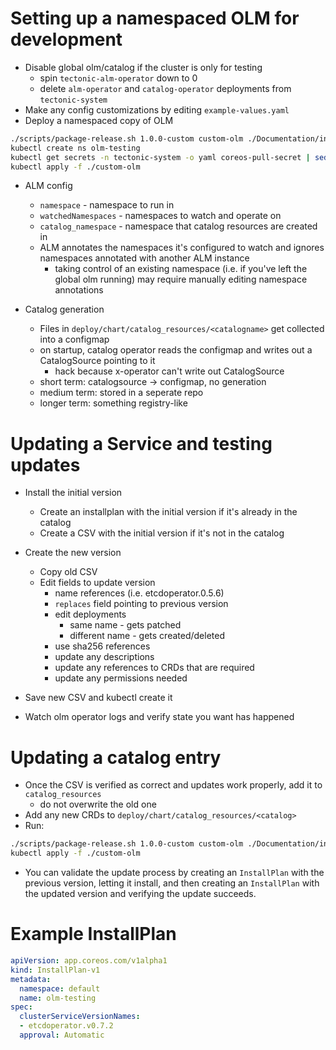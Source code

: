  # Setting up a namespaced OLM for development
 
 * Disable global olm/catalog if the cluster is only for testing
    * spin `tectonic-alm-operator` down to 0
    * delete `alm-operator` and `catalog-operator` deployments from `tectonic-system`
 * Make any config customizations by editing `example-values.yaml`
 * Deploy a namespaced copy of OLM
```sh
./scripts/package-release.sh 1.0.0-custom custom-olm ./Documentation/install/example-values.yaml
kubectl create ns olm-testing
kubectl get secrets -n tectonic-system -o yaml coreos-pull-secret | sed 's/tectonic-system/olm-testing/g' | kubectl create -f -
kubectl apply -f ./custom-olm
```

* ALM config
    * `namespace` - namespace to run in 
    * `watchedNamespaces` - namespaces to watch and operate on
    * `catalog_namespace` - namespace that catalog resources are created in
    * ALM annotates the namespaces it's configured to watch and ignores namespaces annotated with another ALM instance
        * taking control of an existing namespace (i.e. if you've left the global olm running) may require manually editing namespace annotations

* Catalog generation
    * Files in `deploy/chart/catalog_resources/<catalogname>` get collected into a configmap
    * on startup, catalog operator reads the configmap and writes out a CatalogSource pointing to it
        * hack because x-operator can't write out CatalogSource
    * short term: catalogsource -> configmap, no generation
    * medium term: stored in a seperate repo
    * longer term: something registry-like

# Updating a Service and testing updates

* Install the initial version 
    * Create an installplan with the initial version if it's already in the catalog
    * Create a CSV with the initial version if it's not in the catalog

* Create the new version 
    * Copy old CSV
    * Edit fields to update version
        * name references (i.e. etcdoperator.0.5.6)
        * `replaces` field pointing to previous version
        * edit deployments
            * same name - gets patched
            * different name - gets created/deleted
        * use sha256 references
        * update any descriptions
        * update any references to CRDs that are required
        * update any permissions needed
* Save new CSV and kubectl create it
* Watch olm operator logs and verify state you want has happened


# Updating a catalog entry

* Once the CSV is verified as correct and updates work properly, add it to `catalog_resources`
    * do not overwrite the old one
* Add any new CRDs to `deploy/chart/catalog_resources/<catalog>`
* Run:

```sh
./scripts/package-release.sh 1.0.0-custom custom-olm ./Documentation/install/example-values.yaml
kubectl apply -f ./custom-olm
```

* You can validate the update process by creating an `InstallPlan` with the previous version, letting it install, and then creating an `InstallPlan` with the updated version and verifying the update succeeds.


# Example InstallPlan

```yaml
apiVersion: app.coreos.com/v1alpha1
kind: InstallPlan-v1
metadata:
  namespace: default
  name: olm-testing
spec:
  clusterServiceVersionNames:
  - etcdoperator.v0.7.2
  approval: Automatic
```
